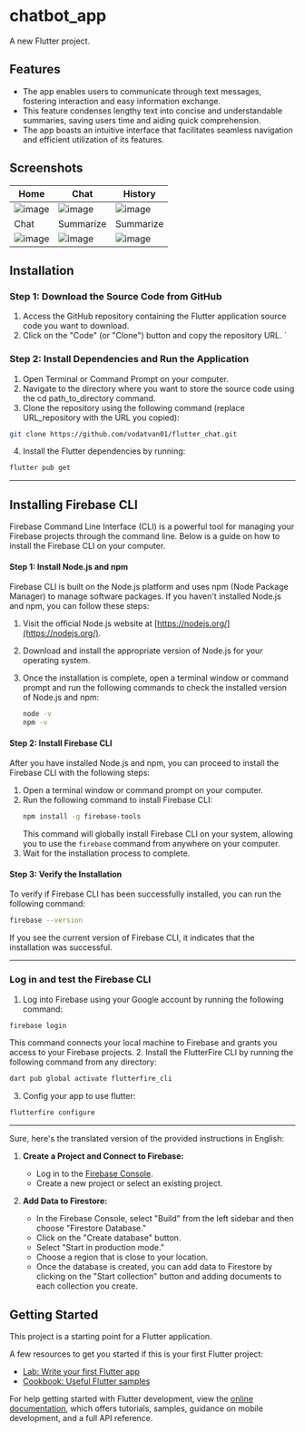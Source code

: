  # chatbot_app

A new Flutter project.

## Features
* The app enables users to communicate through text messages, fostering interaction and easy information exchange.
* This feature condenses lengthy text into concise and understandable summaries, saving users time and aiding quick comprehension.
* The app boasts an intuitive interface that facilitates seamless navigation and efficient utilization of its features.

## Screenshots


| Home                                         | Chat                                         | History                                      |
|----------------------------------------------|----------------------------------------------|----------------------------------------------|
| ![image](https://github.com/vodatvan01/flutter_chat/assets/87610505/5bd19ba9-ffe5-466f-b5ac-53833af1378b)|![image](https://github.com/vodatvan01/flutter_chat/assets/87610505/014ea1b0-e2d5-4f71-ad3b-db8eeb56a654)|![image](https://github.com/vodatvan01/flutter_chat/assets/87610505/fb8aa845-b135-440d-9770-4e410e03c77d)|
| Chat                                         | Summarize                                    | Summarize                                    |
| ![image](https://github.com/vodatvan01/flutter_chat/assets/87610505/df763968-7ad0-47fd-b1b5-ecb770d431d1)|![image](https://github.com/vodatvan01/flutter_chat/assets/87610505/3b18e73c-9fd3-481d-bf7b-f89a939f3e4d)|![image](https://github.com/vodatvan01/flutter_chat/assets/87610505/e4733ab2-f76e-4e4d-b2fc-bf7fb2e04d72)|



## Installation
### Step 1: Download the Source Code from GitHub
1. Access the GitHub repository containing the Flutter application source code you want to download.
2. Click on the "Code" (or "Clone") button and copy the repository URL.
    `
###  Step 2: Install Dependencies and Run the Application
1. Open Terminal or Command Prompt on your computer.
2. Navigate to the directory where you want to store the source code using the cd path_to_directory command.
3. Clone the repository using the following command (replace URL_repository with the URL you copied):
```bash
git clone https://github.com/vodatvan01/flutter_chat.git

````
4. Install the Flutter dependencies by running:
```bash
flutter pub get

````
***************************************
## Installing Firebase CLI
Firebase Command Line Interface (CLI) is a powerful tool for managing your Firebase projects through the command line. Below is a guide on how to install the Firebase CLI on your computer.

#### Step 1: Install Node.js and npm

Firebase CLI is built on the Node.js platform and uses npm (Node Package Manager) to manage software packages. If you haven't installed Node.js and npm, you can follow these steps:

1. Visit the official Node.js website at [https://nodejs.org/](https://nodejs.org/).
2. Download and install the appropriate version of Node.js for your operating system.
3. Once the installation is complete, open a terminal window or command prompt and run the following commands to check the installed version of Node.js and npm:

   ```bash
   node -v
   npm -v
   ```

#### Step 2: Install Firebase CLI
After you have installed Node.js and npm, you can proceed to install the Firebase CLI with the following steps:
1. Open a terminal window or command prompt on your computer.
2. Run the following command to install Firebase CLI:
   ```bash
   npm install -g firebase-tools
   ```
   This command will globally install Firebase CLI on your system, allowing you to use the `firebase` command from anywhere on your computer.
3. Wait for the installation process to complete.
#### Step 3: Verify the Installation
To verify if Firebase CLI has been successfully installed, you can run the following command:
```bash
firebase --version
```
If you see the current version of Firebase CLI, it indicates that the installation was successful.

   ***************************************
### Log in and test the Firebase CLI
1. Log into Firebase using your Google account by running the following command:
```bash
firebase login
```
This command connects your local machine to Firebase and grants you access to your Firebase projects.
2. Install the FlutterFire CLI by running the following command from any directory:
```bash
dart pub global activate flutterfire_cli
```
3. Config your app to use flutter:
```bash
flutterfire configure
```
   ***************************************

Sure, here's the translated version of the provided instructions in English:

1. **Create a Project and Connect to Firebase:**
   - Log in to the [Firebase Console](https://console.firebase.google.com/).
   - Create a new project or select an existing project.
   
2. **Add Data to Firestore:**
   - In the Firebase Console, select "Build" from the left sidebar and then choose "Firestore Database."
   - Click on the "Create database" button.
   - Select "Start in production mode."
   - Choose a region that is close to your location.
   - Once the database is created, you can add data to Firestore by clicking on the "Start collection" button and adding documents to each collection you create.
   
    
## Getting Started

This project is a starting point for a Flutter application.

A few resources to get you started if this is your first Flutter project:

- [Lab: Write your first Flutter app](https://docs.flutter.dev/get-started/codelab)
- [Cookbook: Useful Flutter samples](https://docs.flutter.dev/cookbook)

For help getting started with Flutter development, view the
[online documentation](https://docs.flutter.dev/), which offers tutorials,
samples, guidance on mobile development, and a full API reference.
